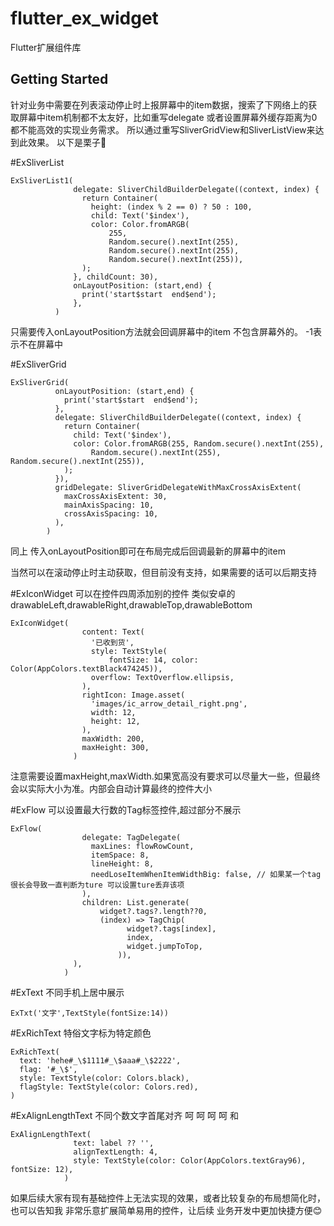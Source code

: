 # flutter_ex_widget

Flutter扩展组件库

## Getting Started

针对业务中需要在列表滚动停止时上报屏幕中的item数据，搜索了下网络上的获取屏幕中item机制都不太友好，比如重写delegate
或者设置屏幕外缓存距离为0都不能高效的实现业务需求。
所以通过重写SliverGridView和SliverListView来达到此效果。
以下是栗子🌰

#ExSliverList
```
ExSliverList1(
              delegate: SliverChildBuilderDelegate((context, index) {
                return Container(
                  height: (index % 2 == 0) ? 50 : 100,
                  child: Text('$index'),
                  color: Color.fromARGB(
                      255,
                      Random.secure().nextInt(255),
                      Random.secure().nextInt(255),
                      Random.secure().nextInt(255)),
                );
              }, childCount: 30),
              onLayoutPosition: (start,end) {
                print('start$start  end$end');
              },
          )
```
只需要传入onLayoutPosition方法就会回调屏幕中的item 不包含屏幕外的。
-1表示不在屏幕中

#ExSliverGrid
```
ExSliverGrid(
          onLayoutPosition: (start,end) {
            print('start$start  end$end');
          },
          delegate: SliverChildBuilderDelegate((context, index) {
            return Container(
              child: Text('$index'),
              color: Color.fromARGB(255, Random.secure().nextInt(255),
                  Random.secure().nextInt(255), Random.secure().nextInt(255)),
            );
          }),
          gridDelegate: SliverGridDelegateWithMaxCrossAxisExtent(
            maxCrossAxisExtent: 30,
            mainAxisSpacing: 10,
            crossAxisSpacing: 10,
          ),
        )
```
同上 传入onLayoutPosition即可在布局完成后回调最新的屏幕中的item

当然可以在滚动停止时主动获取，但目前没有支持，如果需要的话可以后期支持

#ExIconWidget
可以在控件四周添加别的控件
类似安卓的 drawableLeft,drawableRight,drawableTop,drawableBottom
```
ExIconWidget(
                content: Text(
                  '已收到货',
                  style: TextStyle(
                      fontSize: 14, color: Color(AppColors.textBlack474245)),
                  overflow: TextOverflow.ellipsis,
                ),
                rightIcon: Image.asset(
                  'images/ic_arrow_detail_right.png',
                  width: 12,
                  height: 12,
                ),
                maxWidth: 200,
                maxHeight: 300,
              )
```
注意需要设置maxHeight,maxWidth.如果宽高没有要求可以尽量大一些，但最终会以实际大小为准。内部会自动计算最终的控件大小

#ExFlow
可以设置最大行数的Tag标签控件,超过部分不展示
```
ExFlow(
                delegate: TagDelegate(
                  maxLines: flowRowCount,
                  itemSpace: 8,
                  lineHeight: 8,
                  needLoseItemWhenItemWidthBig: false, // 如果某一个tag很长会导致一直判断为ture 可以设置ture丢弃该项
                ),
                children: List.generate(
                    widget?.tags?.length??0,
                    (index) => TagChip(
                          widget?.tags[index],
                          index,
                          widget.jumpToTop,
                        )),
              ),
            )
```


#ExText
不同手机上居中展示
```
ExTxt('文字',TextStyle(fontSize:14))
```

#ExRichText
特俗文字标为特定颜色
```
ExRichText(
  text: 'hehe#_\$1111#_\$aaa#_\$2222',
  flag: '#_\$',
  style: TextStyle(color: Colors.black),
  flagStyle: TextStyle(color: Colors.red),
)
```

#ExAlignLengthText
不同个数文字首尾对齐
呵    呵
呵 呵 和
```
ExAlignLengthText(
              text: label ?? '',
              alignTextLength: 4,
              style: TextStyle(color: Color(AppColors.textGray96), fontSize: 12),
            )
```

如果后续大家有现有基础控件上无法实现的效果，或者比较复杂的布局想简化时，也可以告知我 非常乐意扩展简单易用的控件，让后续
业务开发中更加快捷方便😊
